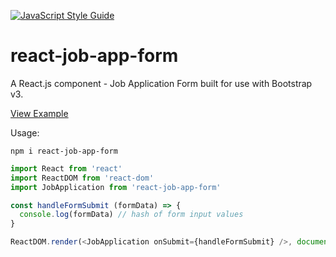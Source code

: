 [![JavaScript Style Guide](https://img.shields.io/badge/code%20style-standard-brightgreen.svg)](http://standardjs.com/)

# react-job-app-form
A React.js component - Job Application Form built for use with Bootstrap v3.

[View Example](https://crobinson42.github.io/react-job-app-form/)

Usage:

`npm i react-job-app-form`

```js
import React from 'react'
import ReactDOM from 'react-dom'
import JobApplication from 'react-job-app-form'

const handleFormSubmit (formData) => {
  console.log(formData) // hash of form input values
}

ReactDOM.render(<JobApplication onSubmit={handleFormSubmit} />, document.querySelector('body'))
```
